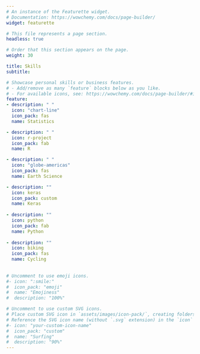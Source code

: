 ```yaml
---
# An instance of the Featurette widget.
# Documentation: https://wowchemy.com/docs/page-builder/
widget: featurette

# This file represents a page section.
headless: true

# Order that this section appears on the page.
weight: 30

title: Skills
subtitle:

# Showcase personal skills or business features.
# - Add/remove as many `feature` blocks below as you like.
# - For available icons, see: https://wowchemy.com/docs/page-builder/#icons
feature:
- description: " "
  icon: "chart-line"
  icon_pack: fas
  name: Statistics

- description: " "
  icon: r-project
  icon_pack: fab
  name: R

- description: " "
  icon: "globe-americas"
  icon_pack: fas
  name: Earth Science

- description: ""
  icon: keras
  icon_pack: custom
  name: Keras
 
- description: ""
  icon: python
  icon_pack: fab
  name: Python
 
- description: ""
  icon: biking
  icon_pack: fas
  name: Cycling
 
 
# Uncomment to use emoji icons.
#- icon: ":smile:"
#  icon_pack: "emoji"
#  name: "Emojiness"
#  description: "100%"  

# Uncomment to use custom SVG icons.
# Place custom SVG icon in `assets/images/icon-pack/`, creating folders if necessary.
# Reference the SVG icon name (without `.svg` extension) in the `icon` field.
#- icon: "your-custom-icon-name"
#  icon_pack: "custom"
#  name: "Surfing"
#  description: "90%"
---
```

